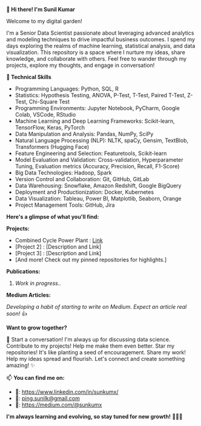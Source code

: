  **:wave: Hi there! I'm Sunil Kumar**

Welcome to my digital garden!

I'm a Senior Data Scientist passionate about leveraging advanced analytics and modeling techniques to drive impactful business outcomes. I spend my days exploring the realms of machine learning, statistical analysis, and data visualization. This repository is a space where I nurture my ideas, share knowledge, and collaborate with others. Feel free to wander through my projects, explore my thoughts, and engage in conversation!

**🚀 Technical Skills**

- Programming Languages: Python, SQL, R
- Statistics: Hypothesis Testing, ANOVA, P-Test, T-Test, Paired T-Test, Z-Test, Chi-Square Test
- Programming Environments: Jupyter Notebook, PyCharm, Google Colab, VSCode, RStudio
- Machine Learning and Deep Learning Frameworks: Scikit-learn, TensorFlow, Keras, PyTorch
- Data Manipulation and Analysis: Pandas, NumPy, SciPy
- Natural Language Processing (NLP): NLTK, spaCy, Gensim, TextBlob, Transformers (Hugging Face)
- Feature Engineering and Selection: Featuretools, Scikit-learn
- Model Evaluation and Validation: Cross-validation, Hyperparameter Tuning, Evaluation metrics (Accuracy, Precision, Recall, F1-Score)
- Big Data Technologies: Hadoop, Spark
- Version Control and Collaboration: Git, GitHub, GitLab
- Data Warehousing: Snowflake, Amazon Redshift, Google BigQuery
- Deployment and Productionization: Docker, Kubernetes
- Data Visualization: Tableau, Power BI, Matplotlib, Seaborn, Orange
- Project Management Tools: GitHub, Jira

**Here's a glimpse of what you'll find:**

**Projects:**

- Combined Cycle Power Plant : [Link](https://github.com/sunkumx/Combined-Cycle-Power-Plant)
- [Project 2] : [Description and Link]
- [Project 3] : [Description and Link]
- [And more! Check out my pinned repositories for highlights.]

**Publications:**

1. _Work in progress.._

**Medium Articles:**

_Developing a habit of starting to write on Medium. Expect an article real soon!_ :thumbsup:  
<!--
- [Article 1] : [Description and Link]
- [Article 2] : [Description and Link]
- [Article 3] : [Description and Link]
-->
**Want to grow together?**

👯 Start a conversation! I'm always up for discussing data science.
Contribute to my projects! Help me make them even better.
Star my repositories! It's like planting a seed of encouragement.
Share my work! Help my ideas spread and flourish.
Let's connect and create something amazing! ✨

📫 **You can find me on:**

- :link:: https://www.linkedin.com/in/sunkumx/
- :email:: ping.sunilk@gmail.com
- :newspaper:: https://medium.com/@sunkumx


**I'm always learning and evolving, so stay tuned for new growth!** :rocket::rocket::rocket:
